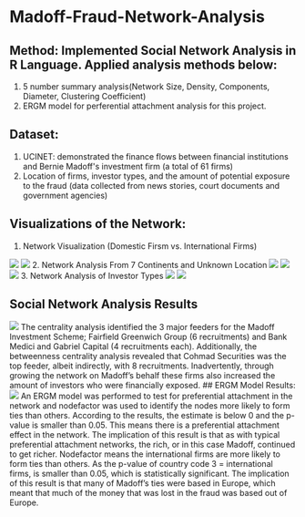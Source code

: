 # Madoff-Fraud-Network-Analysis
## Method: Implemented Social Network Analysis in R Language. Applied analysis methods below:
1. 5 number summary analysis(Network Size, Density, Components, Diameter, Clustering Coefficient)
2. ERGM model for perferential attachment analysis for this project.
## Dataset:
1. UCINET: demonstrated the finance flows between financial institutions and Bernie Madoff's investment firm (a total of 61 firms)
2. Location of firms, investor types, and the amount of potential exposure to the fraud (data collected from news stories, court documents and government agencies)
## Visualizations of the Network:
1. Network Visualization (Domestic Firsm vs. International Firms)
<img src='img1.PNG'> 
<img src='legend1.PNG'>
2. Network Analysis From 7 Continents and Unknown Location
<img src='img2.PNG'>
<img src ='legend2.PNG'>
<img src = 'visualization2.PNG'>
3. Network Analysis of Investor Types
<img src = 'img3.PNG'>
<img src = 'legend3.PNG'>

## Social Network Analysis Results
<img src ='sna_analysis.PNG'>
The centrality analysis identified the 3 major feeders for the Madoff
Investment Scheme; Fairfield Greenwich Group (6 recruitments) and Bank Medici and Gabriel
Capital (4 recruitments each). Additionally, the betweenness centrality analysis revealed that Cohmad
Securities was the top feeder, albeit indirectly, with 8 recruitments. Inadvertently, through growing
the network on Madoff’s behalf these firms also increased the amount of investors who were
financially exposed.
## ERGM Model Results:
<img src ='ERGM.PNG'>
An ERGM model was performed to test for preferential attachment in the network and
nodefactor was used to identify the nodes more likely to form ties than others. According to the
results, the estimate is below 0 and the p-value is smaller than 0.05. This means there is a preferential
attachment effect in the network. The implication of this result is that as with typical preferential
attachment networks, the rich, or in this case Madoff, continued to get richer. 
Nodefactor means the international firms are more likely to form ties than others. As the p-value of country code 3 = international firms, is smaller than 0.05, which is statistically significant. The implication of this result
is that many of Madoff’s ties were based in Europe, which meant that much of the money that was
lost in the fraud was based out of Europe.
